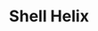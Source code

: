 ---
title: "Shell Helix"
url: /libreville/shell-helix-boulevard-monseigneur-bessieux/
shop: réparation de voitures
---